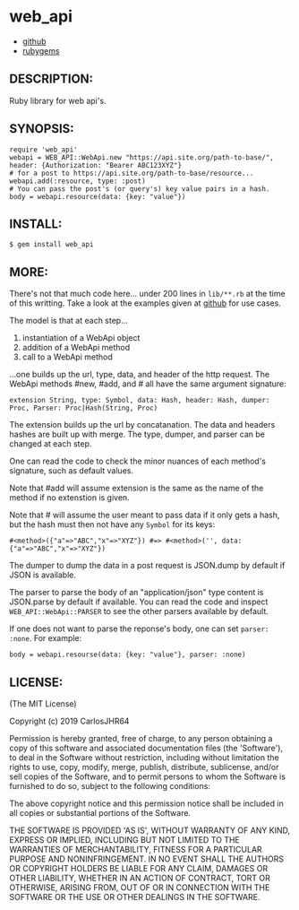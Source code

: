 # web_api

* [github](https://www.github.com/carlosjhr64/web_api)
* [rubygems](https://rubygems.org/gems/web_api)

## DESCRIPTION:

Ruby library for web api's.

## SYNOPSIS:

    require 'web_api'
    webapi = WEB_API::WebApi.new "https://api.site.org/path-to-base/", header: {Authorization: "Bearer ABC123XYZ"}
    # for a post to https://api.site.org/path-to-base/resource...
    webapi.add(:resource, type: :post)
    # You can pass the post's (or query's) key value pairs in a hash.
    body = webapi.resource(data: {key: "value"})

## INSTALL:

    $ gem install web_api

## MORE:

There's not that much code here...
under 200 lines in `lib/**.rb` at the time of this writting.
Take a look at the examples given at [github](https://github.com/carlosjhr64/web_api/tree/master/examples)
for use cases.

The model is that at each step...

1. instantiation of a WebApi object
2. addition of a WebApi method
3. call to a WebApi method

...one builds up the url, type, data, and header of the http request.
The WebApi methods #new, #add, and #<method> all have the same argument signature:

    extension String, type: Symbol, data: Hash, header: Hash, dumper: Proc, Parser: Proc|Hash(String, Proc)

The extension builds up the url by concatanation.
The data and headers hashes are built up with merge.
The type, dumper, and parser can be changed at each step.

One can read the code to check the minor nuances of each method's signature,
such as default values.

Note that #add will assume extension is the same as the name of the method if
no extenstion is given.

Note that #<method> will assume the user meant to pass data if it only gets a hash, but
the hash must then not have any `Symbol` for its keys:

    #<method>({"a"=>"ABC","x"=>"XYZ"}) #=> #<method>('', data: {"a"=>"ABC","x"=>"XYZ"})

The dumper to dump the data in a post request is JSON.dump by default if JSON is available.

The parser to parse the body of an "application/json" type content is JSON.parse by default if available.
You can read the code and inspect `WEB_API::WebApi::PARSER` to see the other parsers available by default.

If one does not want to parse the reponse's body,
one can set `parser: :none`. For example:

    body = webapi.resourse(data: {key: "value"}, parser: :none)

## LICENSE:

(The MIT License)

Copyright (c) 2019 CarlosJHR64

Permission is hereby granted, free of charge, to any person obtaining
a copy of this software and associated documentation files (the
'Software'), to deal in the Software without restriction, including
without limitation the rights to use, copy, modify, merge, publish,
distribute, sublicense, and/or sell copies of the Software, and to
permit persons to whom the Software is furnished to do so, subject to
the following conditions:

The above copyright notice and this permission notice shall be
included in all copies or substantial portions of the Software.

THE SOFTWARE IS PROVIDED 'AS IS', WITHOUT WARRANTY OF ANY KIND,
EXPRESS OR IMPLIED, INCLUDING BUT NOT LIMITED TO THE WARRANTIES OF
MERCHANTABILITY, FITNESS FOR A PARTICULAR PURPOSE AND NONINFRINGEMENT.
IN NO EVENT SHALL THE AUTHORS OR COPYRIGHT HOLDERS BE LIABLE FOR ANY
CLAIM, DAMAGES OR OTHER LIABILITY, WHETHER IN AN ACTION OF CONTRACT,
TORT OR OTHERWISE, ARISING FROM, OUT OF OR IN CONNECTION WITH THE
SOFTWARE OR THE USE OR OTHER DEALINGS IN THE SOFTWARE.
